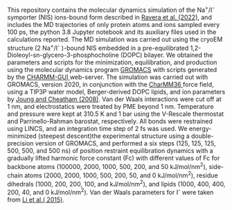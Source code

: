 This repository contains the molecular dynamics simulation of the Na<sup>+</sup>/I<sup>-</sup> symporter (NIS)  ions-bound form described in <a href=https://doi.org/10.1101/2022.04.07.487502 > Ravera <ital>et al.</ital> (2022)</a>, and includes the MD trajectories
 of only protein atoms and ions sampled every 100 ps, the python 3.8 Jupyter notebook 
and its auxiliary files used in the calculations reported. The MD  simulation 
was carried out using the cryoEM structure (2 Na<sup>+</sup>/I<sup>-</sup>
)-bound NIS embedded in a pre-equilibrated 1,2-Dioleoyl-sn-glycero-3-phosphocholine
(DOPC) bilayer. We obtained the parameters and scripts for the minimization, equilibration, and
production using the molecular dynamics program <a href=https://www.gromacs.org/>GROMACS</a> with scripts generated by the <a href=https://charmm-gui.org> CHARMM-GUI </a> web-server. 
The simulation was carried out with GROMACS, version 2020, 
in conjunction with the <a href=https://onlinelibrary.wiley.com/doi/10.1002/jcc.23354>CharMM36 </a>force field, using a TIP3P water model, Berger-derived DOPC lipids, 
and ion parameters by <a href=https://doi.org/10.1021/jp8001614> Joung and Cheatham (2008)</a>. Van der Waals interactions were cut off at 1 nm, and electrostatics 
were treated by PME beyond 1 nm. Temperature and pressure were kept at 310.5 K and 1 bar using the V-Rescale 
thermostat and Parrinello-Rahman barostat, respectively. All bonds were restrained using LINCS, and an integration 
time step of 2 fs was used. We energy-minimized (steepest descent)the experimental structure using a double-precision version of GROMACS, 
and performed a six steps (125, 125, 125, 500, 500, and 500 ns) of position restraint equilibration dynamics with a gradually lifted harmonic force 
constant (Fc) with different values of Fc for backbone atoms (100000, 2000, 1000, 500, 200, and 50 kJ/mol/nm<sup>2</sup>), 
side-chain atoms (2000, 2000, 1000, 500, 200, 50, and 0 kJ/mol/nm<sup>2</sup>), residue dihedrals (1000, 200, 200, 
100, and kJ/mol/nm<sup>2</sup>), and lipids (1000, 400, 400, 200, 40, and 0 kJ/mol/nm<sup>2</sup>). Van der Waals parameters
for I<sup>-</sup> were taken from <a href=https://pubs.acs.org/doi/pdf/10.1021/ct500918t>Li <it>et al.</it>( 2015)</a>.

